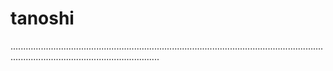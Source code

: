 # tanoshi
.......................................................................................................................................................................................